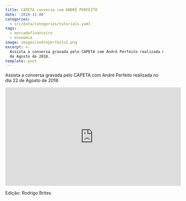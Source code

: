 ```yaml
---
title: CAPETA conversa com ANDRÉ PERFEITO
date: '2018-11-08'
categories:
  - src/data/categories/tutorials.yaml
tags:
  - mercadofinanceiro
  - economia
image: images/andreperfeito2.png
excerpt: >-
  Assista a conversa gravada pelo CAPETA com André Perfeito realizada no dia 22
  de Agosto de 2018.
template: post
---
```

Assista a conversa gravada pelo CAPETA com André Perfeito realizada no dia 22 de Agosto de 2018.

<iframe width="560" height="315" src="https://www.youtube.com/embed/QIaSEfHACwY" frameborder="0" allow="accelerometer; autoplay; clipboard-write; encrypted-media; gyroscope; picture-in-picture" allowfullscreen></iframe>

Edição: Rodrigo Brites
